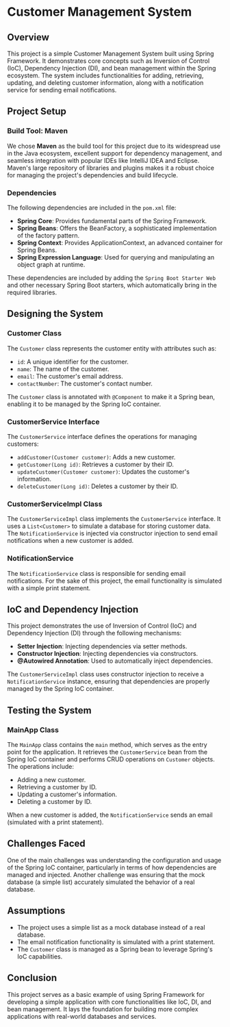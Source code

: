 # Customer Management System

## Overview

This project is a simple Customer Management System built using Spring Framework. It demonstrates core concepts such as Inversion of Control (IoC), Dependency Injection (DI), and bean management within the Spring ecosystem. The system includes functionalities for adding, retrieving, updating, and deleting customer information, along with a notification service for sending email notifications.

## Project Setup

### Build Tool: Maven

We chose **Maven** as the build tool for this project due to its widespread use in the Java ecosystem, excellent support for dependency management, and seamless integration with popular IDEs like IntelliJ IDEA and Eclipse. Maven's large repository of libraries and plugins makes it a robust choice for managing the project's dependencies and build lifecycle.

### Dependencies

The following dependencies are included in the `pom.xml` file:

- **Spring Core**: Provides fundamental parts of the Spring Framework.
- **Spring Beans**: Offers the BeanFactory, a sophisticated implementation of the factory pattern.
- **Spring Context**: Provides ApplicationContext, an advanced container for Spring Beans.
- **Spring Expression Language**: Used for querying and manipulating an object graph at runtime.

These dependencies are included by adding the `Spring Boot Starter Web` and other necessary Spring Boot starters, which automatically bring in the required libraries.

## Designing the System

### Customer Class

The `Customer` class represents the customer entity with attributes such as:

- `id`: A unique identifier for the customer.
- `name`: The name of the customer.
- `email`: The customer's email address.
- `contactNumber`: The customer's contact number.

The `Customer` class is annotated with `@Component` to make it a Spring bean, enabling it to be managed by the Spring IoC container.

### CustomerService Interface

The `CustomerService` interface defines the operations for managing customers:

- `addCustomer(Customer customer)`: Adds a new customer.
- `getCustomer(Long id)`: Retrieves a customer by their ID.
- `updateCustomer(Customer customer)`: Updates the customer's information.
- `deleteCustomer(Long id)`: Deletes a customer by their ID.

### CustomerServiceImpl Class

The `CustomerServiceImpl` class implements the `CustomerService` interface. It uses a `List<Customer>` to simulate a database for storing customer data. The `NotificationService` is injected via constructor injection to send email notifications when a new customer is added.

### NotificationService

The `NotificationService` class is responsible for sending email notifications. For the sake of this project, the email functionality is simulated with a simple print statement.

## IoC and Dependency Injection

This project demonstrates the use of Inversion of Control (IoC) and Dependency Injection (DI) through the following mechanisms:

- **Setter Injection**: Injecting dependencies via setter methods.
- **Constructor Injection**: Injecting dependencies via constructors.
- **@Autowired Annotation**: Used to automatically inject dependencies.

The `CustomerServiceImpl` class uses constructor injection to receive a `NotificationService` instance, ensuring that dependencies are properly managed by the Spring IoC container.

## Testing the System

### MainApp Class

The `MainApp` class contains the `main` method, which serves as the entry point for the application. It retrieves the `CustomerService` bean from the Spring IoC container and performs CRUD operations on `Customer` objects. The operations include:

- Adding a new customer.
- Retrieving a customer by ID.
- Updating a customer's information.
- Deleting a customer by ID.

When a new customer is added, the `NotificationService` sends an email (simulated with a print statement).

## Challenges Faced

One of the main challenges was understanding the configuration and usage of the Spring IoC container, particularly in terms of how dependencies are managed and injected. Another challenge was ensuring that the mock database (a simple list) accurately simulated the behavior of a real database.

## Assumptions

- The project uses a simple list as a mock database instead of a real database.
- The email notification functionality is simulated with a print statement.
- The `Customer` class is managed as a Spring bean to leverage Spring's IoC capabilities.

## Conclusion

This project serves as a basic example of using Spring Framework for developing a simple application with core functionalities like IoC, DI, and bean management. It lays the foundation for building more complex applications with real-world databases and services.
